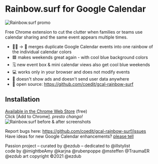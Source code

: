 
# Rainbow.surf for Google Calendar
![Rainbow.surf promo](images/Rainbow.surf-web.jpg "installation below")  

Free Chrome extension to cut the clutter when families or teams use calendar sharing and the same event appears multiple times.
- 📅📅 → 📅  merges duplicate Google Calendar events into one rainbow of the individual calendar colors 
- 🟦  makes weekends great again - with cool blue background colors
- 🗓  new event box & mini calendar views also get cool blue weekends
- 💻  works only in your browser and does not modify events
- 🚫  doesn't show ads and doesn't send user data anywhere
- 🌼  open source: https://github.com/coedit/gcal-rainbow-surf

## Installation

[Available in the Chrome Web Store](https://chromewebstore.google.com/detail/rainbowsurf-for-google-ca/bdamkdibjdpgnpfpkbelkdngdcbbaeog) (free)  
Click [Add to Chrome]. _presto chango!_  
![Rainbow.surf before & after screenshots](images/Rainbow.surf-shotscape.png "before & after screenshots")   


Report bugs here: https://github.com/coedit/gcal-rainbow-surf/issues  
Have ideas for new Google Calendar enhancements? [please tell](https://github.com/coedit/gcal-rainbow-surf/discussions/categories/ideas)

Passion project – curated by @ezdub – dedicated to @illstylist  
code by @imightbeAmy @karjna @rubenpoppe @msteffen @TraumaER @ezdub
art copyright ©2021 @ezdub  


